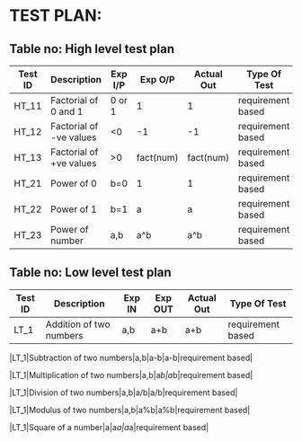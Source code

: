
# TEST PLAN:

## Table no: High level test plan

| **Test ID** | **Description**                                              | **Exp I/P** | **Exp O/P** | **Actual Out** |**Type Of Test**  |    
|-------------|--------------------------------------------------------------|------------|-------------|----------------|------------------|
|  HT_11       | Factorial of 0 and 1 | 0 or 1 | 1 | 1 | requirement based|
|  HT_12       | Factorial of -ve values | <0 | -1 | -1 | requirement based|
|  HT_13       | Factorial of +ve values | >0 | fact(num) | fact(num) | requirement based|
|  HT_21       | Power of 0  | b=0  | 1 | 1 | requirement based|
|  HT_22      |Power of  1 | b=1| a | a | requirement based|
|  HT_23       | Power of number | a,b | a^b | a^b | requirement based|




## Table no: Low level test plan

| **Test ID** |  **Description**                                                  | **Exp IN** | **Exp OUT** | **Actual Out** |**Type Of Test**  |    
|-------------|-------------------------------------------------------------------|------------|-------------|----------------|------------------|
|LT_1|Addition of two numbers|a,b|a+b|a+b|requirement based|

|LT_1|Subtraction of two numbers|a,b|a-b|a-b|requirement based|

|LT_1|Multiplication of two numbers|a,b|a*b|a*b|requirement based|

|LT_1|Division of two numbers|a,b|a/b|a/b|requirement based|

|LT_1|Modulus of two numbers|a,b|a%b|a%b|requirement based|

|LT_1|Square of a number|a|a*a|a*a|requirement based|
